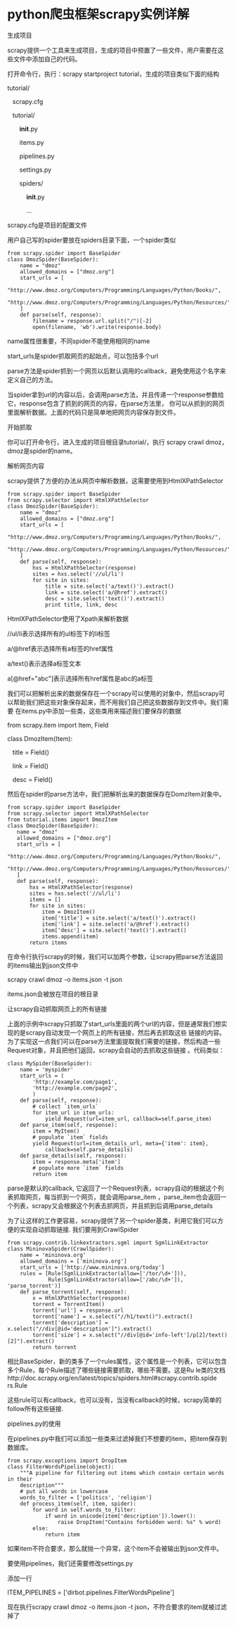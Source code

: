 # python爬虫框架scrapy实例详解

生成项目

scrapy提供一个工具来生成项目，生成的项目中预置了一些文件，用户需要在这些文件中添加自己的代码。

打开命令行，执行：scrapy startproject tutorial，生成的项目类似下面的结构

tutorial/

   scrapy.cfg

   tutorial/

       __init__.py

       items.py

       pipelines.py

       settings.py

       spiders/

           __init__.py

           ...

scrapy.cfg是项目的配置文件

用户自己写的spider要放在spiders目录下面，一个spider类似

    
    
    from scrapy.spider import BaseSpider
    class DmozSpider(BaseSpider):
        name = "dmoz"
        allowed_domains = ["dmoz.org"]
        start_urls = [
            "http://www.dmoz.org/Computers/Programming/Languages/Python/Books/",
            "http://www.dmoz.org/Computers/Programming/Languages/Python/Resources/"
        ]
        def parse(self, response):
            filename = response.url.split("/")[-2]
            open(filename, 'wb').write(response.body)

name属性很重要，不同spider不能使用相同的name

start_urls是spider抓取网页的起始点，可以包括多个url

parse方法是spider抓到一个网页以后默认调用的callback，避免使用这个名字来定义自己的方法。

当spider拿到url的内容以后，会调用parse方法，并且传递一个response参数给它，response包含了抓到的网页的内容，在parse方法里，
你可以从抓到的网页里面解析数据。上面的代码只是简单地把网页内容保存到文件。

开始抓取

你可以打开命令行，进入生成的项目根目录tutorial/，执行 scrapy crawl dmoz， dmoz是spider的name。

解析网页内容

scrapy提供了方便的办法从网页中解析数据，这需要使用到HtmlXPathSelector

    
    
    from scrapy.spider import BaseSpider
    from scrapy.selector import HtmlXPathSelector
    class DmozSpider(BaseSpider):
        name = "dmoz"
        allowed_domains = ["dmoz.org"]
        start_urls = [
            "http://www.dmoz.org/Computers/Programming/Languages/Python/Books/",
            "http://www.dmoz.org/Computers/Programming/Languages/Python/Resources/"
        ]
        def parse(self, response):
            hxs = HtmlXPathSelector(response)
            sites = hxs.select('//ul/li')
            for site in sites:
                title = site.select('a/text()').extract()
                link = site.select('a/@href').extract()
                desc = site.select('text()').extract()
                print title, link, desc

HtmlXPathSelector使用了Xpath来解析数据

//ul/li表示选择所有的ul标签下的li标签

a/@href表示选择所有a标签的href属性

a/text()表示选择a标签文本

a[@href="abc"]表示选择所有href属性是abc的a标签

我们可以把解析出来的数据保存在一个scrapy可以使用的对象中，然后scrapy可以帮助我们把这些对象保存起来，而不用我们自己把这些数据存到文件中。我们需要
在items.py中添加一些类，这些类用来描述我们要保存的数据

from scrapy.item import Item, Field

class DmozItem(Item):

   title = Field()

   link = Field()

   desc = Field()

然后在spider的parse方法中，我们把解析出来的数据保存在DomzItem对象中。

    
    
    from scrapy.spider import BaseSpider
    from scrapy.selector import HtmlXPathSelector
    from tutorial.items import DmozItem
    class DmozSpider(BaseSpider):
       name = "dmoz"
       allowed_domains = ["dmoz.org"]
       start_urls = [
           "http://www.dmoz.org/Computers/Programming/Languages/Python/Books/",
           "http://www.dmoz.org/Computers/Programming/Languages/Python/Resources/"
       ]
       def parse(self, response):
           hxs = HtmlXPathSelector(response)
           sites = hxs.select('//ul/li')
           items = []
           for site in sites:
               item = DmozItem()
               item['title'] = site.select('a/text()').extract()
               item['link'] = site.select('a/@href').extract()
               item['desc'] = site.select('text()').extract()
               items.append(item)
           return items

在命令行执行scrapy的时候，我们可以加两个参数，让scrapy把parse方法返回的items输出到json文件中

scrapy crawl dmoz -o items.json -t json

items.json会被放在项目的根目录

让scrapy自动抓取网页上的所有链接

上面的示例中scrapy只抓取了start_urls里面的两个url的内容，但是通常我们想实现的是scrapy自动发现一个网页上的所有链接，然后再去抓取这些
链接的内容。为了实现这一点我们可以在parse方法里面提取我们需要的链接，然后构造一些Request对象，并且把他们返回，scrapy会自动的去抓取这些链接
。代码类似：

    
    
    class MySpider(BaseSpider):
        name = 'myspider'
        start_urls = (
            'http://example.com/page1',
            'http://example.com/page2',
            )
        def parse(self, response):
            # collect `item_urls`
            for item_url in item_urls:
                yield Request(url=item_url, callback=self.parse_item)
        def parse_item(self, response):
            item = MyItem()
            # populate `item` fields
            yield Request(url=item_details_url, meta={'item': item},
                callback=self.parse_details)
        def parse_details(self, response):
            item = response.meta['item']
            # populate more `item` fields
            return item

  

parse是默认的callback, 它返回了一个Request列表，scrapy自动的根据这个列表抓取网页，每当抓到一个网页，就会调用parse_item
，parse_item也会返回一个列表，scrapy又会根据这个列表去抓网页，并且抓到后调用parse_details

为了让这样的工作更容易，scrapy提供了另一个spider基类，利用它我们可以方便的实现自动抓取链接. 我们要用到CrawlSpider

    
    
    from scrapy.contrib.linkextractors.sgml import SgmlLinkExtractor
    class MininovaSpider(CrawlSpider):
        name = 'mininova.org'
        allowed_domains = ['mininova.org']
        start_urls = ['http://www.mininova.org/today']
        rules = [Rule(SgmlLinkExtractor(allow=['/tor/\d+'])),
                 Rule(SgmlLinkExtractor(allow=['/abc/\d+']), 'parse_torrent')]
        def parse_torrent(self, response):
            x = HtmlXPathSelector(response)
            torrent = TorrentItem()
            torrent['url'] = response.url
            torrent['name'] = x.select("//h1/text()").extract()
            torrent['description'] = x.select("//div[@id='description']").extract()
            torrent['size'] = x.select("//div[@id='info-left']/p[2]/text()[2]").extract()
            return torrent

相比BaseSpider，新的类多了一个rules属性，这个属性是一个列表，它可以包含多个Rule，每个Rule描述了哪些链接需要抓取，哪些不需要。这是Ru
le类的文档http://doc.scrapy.org/en/latest/topics/spiders.html#scrapy.contrib.spide
rs.Rule

这些rule可以有callback，也可以没有，当没有callback的时候，scrapy简单的follow所有这些链接.

pipelines.py的使用

在pipelines.py中我们可以添加一些类来过滤掉我们不想要的item，把item保存到数据库。

    
    
    from scrapy.exceptions import DropItem
    class FilterWordsPipeline(object):
        """A pipeline for filtering out items which contain certain words in their
        description"""
        # put all words in lowercase
        words_to_filter = ['politics', 'religion']
        def process_item(self, item, spider):
            for word in self.words_to_filter:
                if word in unicode(item['description']).lower():
                    raise DropItem("Contains forbidden word: %s" % word)
            else:
                return item

如果item不符合要求，那么就抛一个异常，这个item不会被输出到json文件中。

要使用pipelines，我们还需要修改settings.py

添加一行

ITEM_PIPELINES = ['dirbot.pipelines.FilterWordsPipeline']

现在执行scrapy crawl dmoz -o items.json -t json，不符合要求的item就被过滤掉了

  

